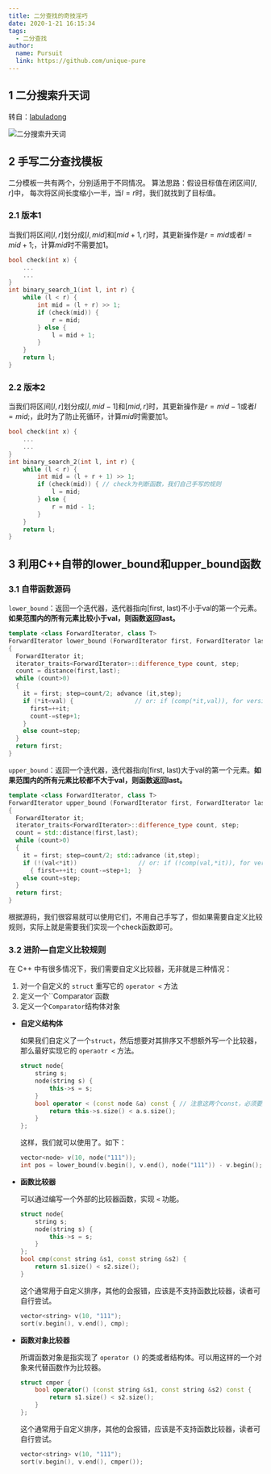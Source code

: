 ```yaml
---
title: 二分查找的奇技淫巧
date: 2020-1-21 16:15:34
tags: 
  - 二分查找
author: 
  name: Pursuit
  link: https://github.com/unique-pure
---
```

## 1 二分搜索升天词

转自：[labuladong](https://zhuanlan.zhihu.com/p/79553968)

![二分搜索升天词](https://raw.githubusercontent.com/unique-pure/PicLibrary/main/img/v2-a56776ec0125789e6169e715f3a4a22d_720w.jpg)

## 2 手写二分查找模板

二分模板一共有两个，分别适用于不同情况。
算法思路：假设目标值在闭区间$[l, r]$中， 每次将区间长度缩小一半，当$l = r$时，我们就找到了目标值。

### 2.1 版本1

当我们将区间$[l, r]$划分成$[l, mid]$和$[mid + 1, r]$时，其更新操作是$r = mid$或者$l = mid + 1$;，计算$mid$时不需要加$1$。

```cpp
bool check(int x) {
    ...
    ...
}
int binary_search_1(int l, int r) {
    while (l < r) {
        int mid = (l + r) >> 1;
        if (check(mid)) {
            r = mid;
        } else {
            l = mid + 1;
        }
    }
    return l;
}
```

### 2.2 版本2

当我们将区间$[l, r]$划分成$[l, mid-1]$和$[mid, r]$时，其更新操作是$r = mid - 1$或者$l = mid$;，此时为了防止死循环，计算$mid$时需要加$1$。

```cpp
bool check(int x) {
    ...
    ...
}
int binary_search_2(int l, int r) {
    while (l < r) {
        int mid = (l + r + 1) >> 1;
        if (check(mid)) { // check为判断函数，我们自己手写的规则
            l = mid;
        } else {
            r = mid - 1;
        }
    }
    return l;
}
```

## 3 利用C++自带的lower_bound和upper_bound函数

### 3.1 自带函数源码

`lower_bound`：返回一个迭代器，迭代器指向[first, last)不小于val的第一个元素。**如果范围内的所有元素比较小于val，则函数返回last。**

```cpp
template <class ForwardIterator, class T>
ForwardIterator lower_bound (ForwardIterator first, ForwardIterator last, const T& val)
{
  ForwardIterator it;
  iterator_traits<ForwardIterator>::difference_type count, step;
  count = distance(first,last);
  while (count>0)
  {
    it = first; step=count/2; advance (it,step);
    if (*it<val) {                 // or: if (comp(*it,val)), for version (2)
      first=++it;
      count-=step+1;
    }
    else count=step;
  }
  return first;
}
```

`upper_bound`：返回一个迭代器，迭代器指向[first, last)大于val的第一个元素。**如果范围内的所有元素比较都不大于val，则函数返回last。**

```cpp
template <class ForwardIterator, class T>
ForwardIterator upper_bound (ForwardIterator first, ForwardIterator last, const T& val)
{
  ForwardIterator it;
  iterator_traits<ForwardIterator>::difference_type count, step;
  count = std::distance(first,last);
  while (count>0)
  {
    it = first; step=count/2; std::advance (it,step);
    if (!(val<*it))                 // or: if (!comp(val,*it)), for version (2)
      { first=++it; count-=step+1;  }
    else count=step;
  }
  return first;
}
```

根据源码，我们很容易就可以使用它们，不用自己手写了，但如果需要自定义比较规则，实际上就是需要我们实现一个check函数即可。

### 3.2 进阶—自定义比较规则

在 C++ 中有很多情况下，我们需要自定义比较器，无非就是三种情况：

1. 对一个自定义的 `struct` 重写它的 `operator <` 方法
2. 定义一个``Comparator`函数
3. 定义一个`Comparator`结构体对象

* **自定义结构体**

  如果我们自定义了一个`struct`，然后想要对其排序又不想额外写一个比较器，那么最好实现它的 `operaotr <` 方法。

  ```cpp
  struct node{
      string s;
      node(string s) {
          this->s = s;
      }
      bool operator < (const node &a) const { // 注意这两个const，必须要加上，否则会报错，前者const是能接收非const和const的实参，后者const是表明该函数不会修改类成员变量。
          return this->s.size() < a.s.size();
      }
  };
  ```

  这样，我们就可以使用了。如下：

  ```cpp
  vector<node> v(10, node("111"));
  int pos = lower_bound(v.begin(), v.end(), node("111")) - v.begin();
  ```

* **函数比较器**

  可以通过编写一个外部的比较器函数，实现 `<` 功能。

  ```cpp
  struct node{
      string s;
      node(string s) {
          this->s = s;
      }
  };
  bool cmp(const string &s1, const string &s2) {
      return s1.size() < s2.size();
  }
  ```

  这个通常用于自定义排序，其他的会报错，应该是不支持函数比较器，读者可自行尝试。

  ```cpp
  vector<string> v(10, "111");
  sort(v.begin(), v.end(), cmp);
  ```

* **函数对象比较器**

  所谓函数对象是指实现了 `operator ()` 的类或者结构体。可以用这样的一个对象来代替函数作为比较器。

  ```cpp
  struct cmper {
      bool operator() (const string &s1, const string &s2) const {
          return s1.size() < s2.size();
      }
  };
  ```

  这个通常用于自定义排序，其他的会报错，应该是不支持函数比较器，读者可自行尝试。

  ```cpp
  vector<string> v(10, "111");
  sort(v.begin(), v.end(), cmper());
  ```
